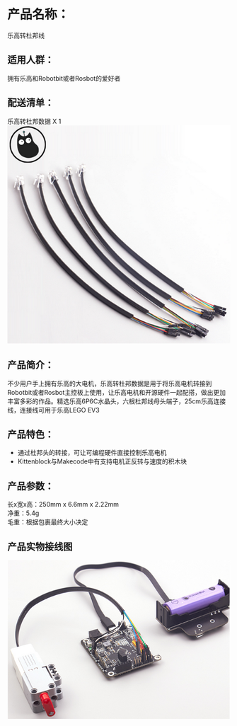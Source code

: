 # 产品名称：   
乐高转杜邦线   

## 适用人群：   
拥有乐高和Robotbit或者Rosbot的爱好者   

## 配送清单：   
乐高转杜邦数据 X 1   
![](./chicun/乐高转杜邦线.png)   

## 产品简介：   
不少用户手上拥有乐高的大电机，乐高转杜邦数据是用于将乐高电机转接到Robotbit或者Rosbot主控板上使用，让乐高电机和开源硬件一起配搭，做出更加丰富多彩的作品。精选乐高6P6C水晶头，六根杜邦线母头端子，25cm乐高连接线，连接线可用于乐高LEGO EV3   

## 产品特色：   
- 通过杜邦头的转接，可让可编程硬件直接控制乐高电机
- Kittenblock与Makecode中有支持电机正反转与速度的积木块


## 产品参数：   
长x宽x高：250mm x 6.6mm x 2.22mm   
净重：5.4g   
毛重：根据包裹最终大小决定   

## 产品实物接线图   
![](./chicun/乐高转杜邦线使用.png)   


